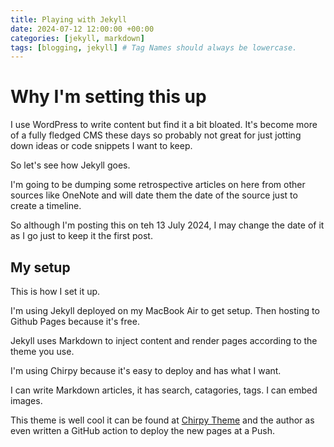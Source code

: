```yaml
---
title: Playing with Jekyll
date: 2024-07-12 12:00:00 +00:00
categories: [jekyll, markdown]
tags: [blogging, jekyll] # Tag Names should always be lowercase.
---
```


# Why I'm setting this up

I use WordPress to write content but find it a bit bloated. It's become more of a fully fledged CMS these days so probably not great for just jotting down ideas or code snippets I want to keep.

So let's see how Jekyll goes.

I'm going to be dumping some retrospective articles on here from other sources like OneNote and will date them the date of the source just to create a timeline.

So although I'm posting this on teh 13 July 2024, I may change the date of it as I go just to keep it the first post.

## My setup

This is how I set it up.

I'm using Jekyll deployed on my MacBook Air to get setup. Then hosting to Github Pages because it's free.

Jekyll uses Markdown to inject content and render pages according to the theme you use.

I'm using Chirpy because it's easy to deploy and has what I want.

I can write Markdown articles, it has search, catagories, tags. I can embed images.

This theme is well cool it can be found at [Chirpy Theme](https://github.com/cotes2020/chirpy-starter?tab=readme-ov-file) and the author as even written a GitHub action to deploy the new pages at a Push.
